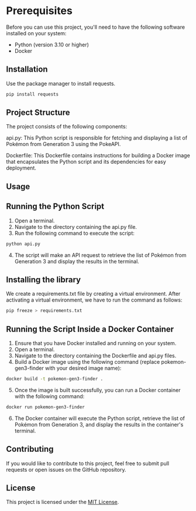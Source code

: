 # Prerequisites
Before you can use this project, you'll need to have the following software installed on your system:
- Python (version 3.10 or higher)
- Docker

## Installation 

Use the package manager to install requests.

```bash
pip install requests
```

## Project Structure
The project consists of the following components:

api.py: This Python script is responsible for fetching and displaying a list of Pokémon from Generation 3 using the PokeAPI.

Dockerfile: This Dockerfile contains instructions for building a Docker image that encapsulates the Python script and its dependencies for easy deployment.

## Usage

## Running the Python Script 
1. Open a terminal.
2. Navigate to the directory containing the api.py file.
3. Run the following command to execute the script:

```bash
python api.py
```
4. The script will make an API request to retrieve the list of Pokémon from Generation 3 and display the results in the terminal.

## Installing the library
We create a requirements.txt file by creating a virtual environment. After activating a virtual environment, we have to run the command as follows:

```bash
pip freeze > requirements.txt
```
## Running the Script Inside a Docker Container
1. Ensure that you have Docker installed and running on your system.
2. Open a terminal.
3. Navigate to the directory containing the Dockerfile and api.py files.
4. Build a Docker image using the following command (replace pokemon-gen3-finder with your desired image name):
```bash
docker build -t pokemon-gen3-finder .
```
5. Once the image is built successfully, you can run a Docker container with the following command:
```bash
docker run pokemon-gen3-finder
```
6. The Docker container will execute the Python script, retrieve the list of Pokémon from Generation 3, and display the results in the container's terminal.

## Contributing
If you would like to contribute to this project, feel free to submit pull requests or open issues on the GitHub repository.

## License
This project is licensed under the [MIT License](https://choosealicense.com/licenses/mit/).